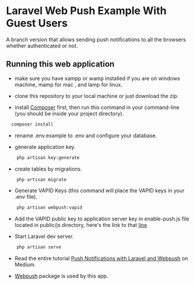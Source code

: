 # Laravel Web Push Example With Guest Users
A branch version that allows sending push notifications to all the browsers whether authenticated or not.

## Running this web application
- make sure you have xampp or wamp installed if you are on windows machine, mamp for mac , and lamp for linux.

- clone this repository to your local machine or just download the zip.

- install [Composer](https://getcomposer.org/download) first, then run this command in your command-line (you should be inside your project directory).
```bash
  composer install
```

- rename .env.example to .env and configure your database.

- generate application key.

```bash
    php artisan key:generate
```

- create tables by migrations.

```bash
    php artisan migrate
```

- Generate VAPID Keys (this command will place the VAPID keys in your .env file).
```bash
    php artisan webpush:vapid
```

- Add the VAPID public key to application server key in enable-push.js file located in public/js directory, here's the link to that [line](https://github.com/SagarMaheshwary/webpush-example/blob/0a0be26c038ea6de1289035c19bc715513340356/public/js/enable-push.js#L64)

- Start Laravel dev server.
```bash
    php artisan serve
```
- Read the entire tutorial [Push Notifications with Laravel and Webpush](https://medium.com/@sagarmaheshwary31/push-notifications-with-laravel-and-webpush-446884265aaa) on Medium.

- [Webpush](https://github.com/laravel-notification-channels/webpush) package is used by this app.